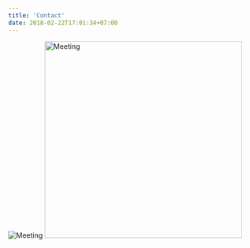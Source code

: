 ```yaml
---
title: 'Contact'
date: 2018-02-22T17:01:34+07:00
---
```


<!-- We offer a free consultation for all new clients. -->

![Meeting](/images/meeting.png)  <img src="/images/meeting.png" alt="Meeting" width="400">

